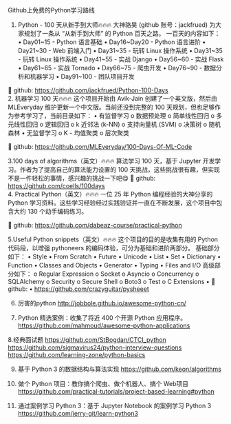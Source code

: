 Github上免费的Python学习路线 
1. Python - 100 天从新手到大师🔥🔥🔥
大神骆昊 (github 账号：jackfrued) 为大家规划了一条从 “从新手到大师” 的 Python 百天之路。
一百天的内容如下：
•	Day01~15 - Python 语言基础
•	Day16~Day20 - Python 语言进阶
•	Day21~30 - Web 前端入门
•	Day31~35 - 玩转 Linux 操作系统
•	Day31~35 - 玩转 Linux 操作系统
•	Day41~55 - 实战 Django
•	Day56~60 - 实战 Flask
•	Day61~65 - 实战 Tornado
•	Day66~75 - 爬虫开发
•	Day76~90 - 数据分析和机器学习
•	Day91~100 - 团队项目开发
 
🔗 github:
https://github.com/jackfrued/Python-100-Days <br/>
2. 机器学习 100 天🔥🔥🔥
这个项目开始由 Avik-Jain 创建了一个英文版，然后由 MLEveryday 维护更新一个中文版。当前还没到完整的 100 天规划，但也足够作为参考学习了，当前目录如下：
•	有监督学习
o	数据预处理
o	简单线性回归
o	多元线性回归
o	逻辑回归
o	k 近邻法 (k-NN)
o	支持向量机 (SVM)
o	决策树
o	随机森林
•	无监督学习
o	K - 均值聚类
o	层次聚类

🔗 github:
https://github.com/MLEveryday/100-Days-Of-ML-Code  <br/>
 

3.100 days of algorithms（英文）🔥🔥🔥
算法学习 100 天，基于 Jupyter 开发学习。作者为了提高自己的算法能力设置的 100 天挑战，这些挑战很有趣，但实现不是一件轻松的事情，感兴趣的挑战一下吧😋
🔗 github:
https://github.com/coells/100days  <br/>
4. Practical Python（英文）🔥🔥🔥
一位 25 年 Python 编程经验的大神分享的 Python 学习资料。这些学习经验经过实践验证并一直在不断发展，这个项目中包含大约 130 个动手编码练习。

🔗 github:
https://github.com/dabeaz-course/practical-python <br/>

5.Useful Python snippets（英文）🔥🔥🔥
这个项目的目的是收集有用的 Python 代码段，以增强 pythoneers 的编码体验，可分为基础和进阶两部分。
基础部分如下：
•	Style
•	From Scratch
•	Future
•	Unicode
•	List
•	Set
•	Dictionary
•	Function
•	Classes and Objects
•	Generator
•	Typing
•	Files and I/O
高级部分如下：
o	Regular Expression
o	Socket
o	Asyncio
o	Concurrency
o	SQLAlchemy
o	Security
o	Secure Shell
o	Boto3
o	Test
o	C Extensions
•	🔗 github:
•	https://github.com/crazyguitar/pysheeet <br/>

6. 厉害的python
http://jobbole.github.io/awesome-python-cn/  <br/>

7. Python 精选案例：收集了将近 400 个开源 Python 应用程序。
https://github.com/mahmoud/awesome-python-applications <br/>

8.经典面试题
https://github.com/StBogdan/CTCI_python <br/>
https://github.com/sigmavirus24/python-interview-questions <br/>
https://github.com/learning-zone/python-basics <br/>

9. 基于 Python 3 的数据结构与算法实现
https://github.com/keon/algorithms  <br/>

10. 做个 Python 项目：教你搞个爬虫、做个机器人、搞个 Web项目
https://github.com/practical-tutorials/project-based-learning#python  <br/>
11. 通过案例学习 Python 3：基于 Jupyter Notebook 的案例学习 Python 3
https://github.com/jerry-git/learn-python3  <br/>








